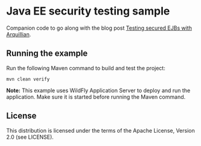 # Java EE security testing sample

Companion code to go along with the blog post [Testing secured EJBs with Arquillian](http://www.samaxes.com/2014/11/test-javaee-security-with-arquillian/).

## Running the example

Run the following Maven command to build and test the project:

```
mvn clean verify
```

**Note:** This example uses WildFly Application Server to deploy and run the application. Make sure it is started before running the Maven command.

## License

This distribution is licensed under the terms of the Apache License, Version 2.0 (see LICENSE).
